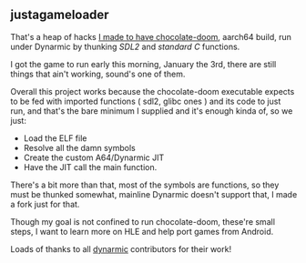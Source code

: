 justagameloader
---------------
That's a heap of hacks [I made to have chocolate-doom](https://www.youtube.com/watch?v=aOVgq8A4aZU), aarch64 build, run under Dynarmic by thunking *SDL2* and *standard C* functions.

I got the game to run early this morning, January the 3rd, there are still things that ain't working, sound's one of them.

Overall this project works because the chocolate-doom executable expects to be fed with imported functions ( sdl2, glibc ones ) and its code to just run, and that's the bare minimum I supplied and it's enough kinda of, so we just:

- Load the ELF file
- Resolve all the damn symbols
- Create the custom A64/Dynarmic JIT
- Have the JIT call the main function.

There's a bit more than that, most of the symbols are functions, so they must be thunked somewhat, mainline Dynarmic doesn't support that, I made a fork just for that.

Though my goal is not confined to run chocolate-doom, these're small steps, I want to learn more on HLE and help port games from Android.

Loads of thanks to all [dynarmic](https://github.com/merryhime/dynarmic) contributors for their work!
